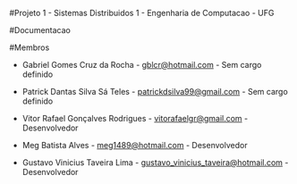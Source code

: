 #Projeto 1 - Sistemas Distribuidos 1 - Engenharia de Computacao - UFG

#Documentacao

#Membros

* Gabriel Gomes Cruz da Rocha - gblcr@hotmail.com - Sem cargo definido

* Patrick Dantas Silva Sá Teles - patrickdsilva99@gmail.com - Sem cargo definido

* Vitor Rafael Gonçalves Rodrigues - vitorafaelgr@gmail.com - Desenvolvedor

* Meg Batista Alves - meg1489@hotmail.com - Desenvolvedor

* Gustavo Vinicius Taveira Lima - gustavo_vinicius_taveira@hotmail.com - Desenvolvedor
